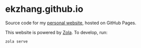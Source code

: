 # ekzhang.github.io

Source code for my [personal website](https://www.ekzhang.com/), hosted on
GitHub Pages.

This website is powered by [Zola](https://www.getzola.org/). To develop, run:

```
zola serve
```
